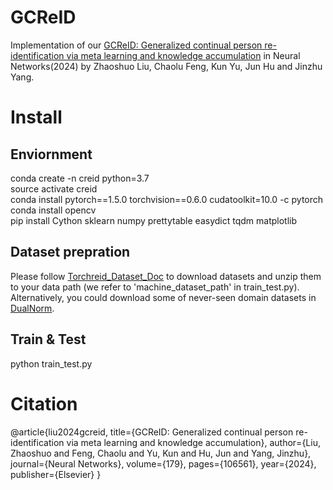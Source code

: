 # GCReID
Implementation of our [GCReID: Generalized continual person re-identification via meta learning and knowledge accumulation]([https://www.sciencedirect.com/science/article/pii/S089360802300045X](https://www.sciencedirect.com/science/article/pii/S0893608024004854)) in Neural Networks(2024) by Zhaoshuo Liu, Chaolu Feng, Kun Yu, Jun Hu and Jinzhu Yang.

# Install
## Enviornment
conda create -n creid python=3.7  
source activate creid  
conda install pytorch==1.5.0 torchvision==0.6.0 cudatoolkit=10.0 -c pytorch  
conda install opencv  
pip install Cython sklearn numpy prettytable easydict tqdm matplotlib  

## Dataset prepration
Please follow [Torchreid_Dataset_Doc](https://kaiyangzhou.github.io/deep-person-reid/datasets.html) to download datasets and unzip them to your data path (we refer to 'machine_dataset_path' in train_test.py). Alternatively, you could download some of never-seen domain datasets in [DualNorm](https://github.com/BJTUJia/person_reID_DualNorm).

## Train & Test
python train_test.py

# Citation
@article{liu2024gcreid,
  title={GCReID: Generalized continual person re-identification via meta learning and knowledge accumulation},
  author={Liu, Zhaoshuo and Feng, Chaolu and Yu, Kun and Hu, Jun and Yang, Jinzhu},
  journal={Neural Networks},
  volume={179},
  pages={106561},
  year={2024},
  publisher={Elsevier}
}

